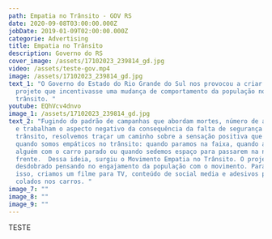 ```yaml
---
path: Empatia no Trânsito - GOV RS
date: 2020-09-08T03:00:00.000Z
jobDate: 2019-01-09T02:00:00.000Z
categorie: Advertising
title: Empatia no Trânsito
description: Governo do RS
cover_image: /assets/17102023_239814_gd.jpg
video: /assets/teste-gov.mp4
image: /assets/17102023_239814_gd.jpg
text_1: "O Governo do Estado do Rio Grande do Sul nos provocou a criar um
  projeto que incentivasse uma mudança de comportamento da população no
  trânsito. "
youtube: EQhVcv4dnvo
image_1: /assets/17102023_239814_gd.jpg
text_2: "Fugindo do padrão de campanhas que abordam mortes, número de acidentes
  e trabalham o aspecto negativo da consequência da falta de segurança no
  trânsito, resolvemos traçar um caminho sobre a sensação positiva que sentimos
  quando somos empáticos no trânsito: quando paramos na faixa, quando ajudamos
  alguém com o carro parado ou quando sedemos espaço para passarem na nossa
  frente.  Dessa ideia, surgiu o Movimento Empatia no Trânsito. O projeto foi
  desdobrado pensando no engajamento da população com o movimento. Para alcançar
  isso, criamos um filme para TV, conteúdo de social media e adesivos para serem
  colados nos carros. "
image_7: ""
image_8: ""
image_9: ""
---
```

TESTE